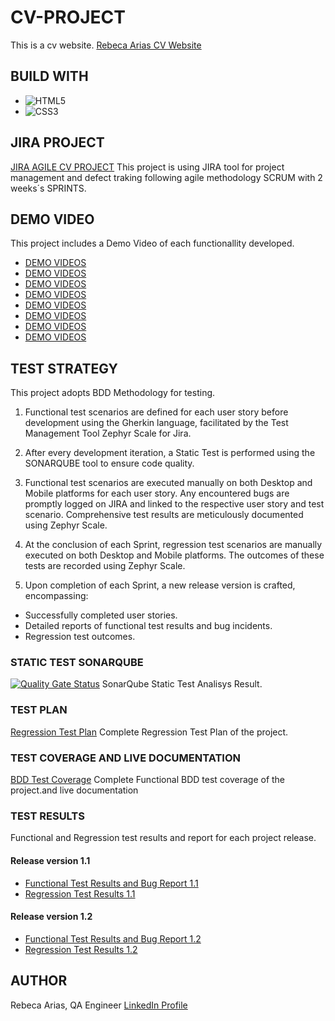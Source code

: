 # CV-PROJECT

This is a cv website.
[Rebeca Arias CV Website](https://organization-rebeca-arias.github.io/CVPROJECT/)

## BUILD WITH

- ![HTML5](https://img.shields.io/badge/html5-%23E34F26.svg?style=for-the-badge&logo=html5&logoColor=white)
- ![CSS3](https://img.shields.io/badge/css3-%231572B6.svg?style=for-the-badge&logo=css3&logoColor=white)

## JIRA PROJECT

[JIRA AGILE CV PROJECT](https://bootcampqarebeca.atlassian.net/jira/software/projects/CP/boards/3)
This project is using JIRA tool for project management and defect traking following agile methodology SCRUM with 2 weeks´s SPRINTS.

## DEMO VIDEO

This project includes a Demo Video of each functionallity developed.

- [DEMO VIDEOS](/demo-video/cp-1-demo-personal-profile.webm)
- [DEMO VIDEOS](/demo-video/cp-2-demo-contact.webm)
- [DEMO VIDEOS](/demo-video/cp-3-demo-skills.webm)
- [DEMO VIDEOS](/demo-video/cp-4-demo-languages.webm)
- [DEMO VIDEOS](/demo-video/cp-5-demo-links.webm)
- [DEMO VIDEOS](/demo-video/cp-6-demo-work-experience.webm)
- [DEMO VIDEOS](/demo-video/cp-7-demo-education-qualifications.webm)
- [DEMO VIDEOS](/demo-video/cp-9-demo-projects.webm)

## TEST STRATEGY

This project adopts BDD Methodology for testing.

1. Functional test scenarios are defined for each user story before development using the Gherkin language, facilitated by the Test Management Tool Zephyr Scale for Jira.

2. After every development iteration, a Static Test is performed using the SONARQUBE tool to ensure code quality.

3. Functional test scenarios are executed manually on both Desktop and Mobile platforms for each user story. Any encountered bugs are promptly logged on JIRA and linked to the respective user story and test scenario. Comprehensive test results are meticulously documented using Zephyr Scale.

4. At the conclusion of each Sprint, regression test scenarios are manually executed on both Desktop and Mobile platforms. The outcomes of these tests are recorded using Zephyr Scale.

5. Upon completion of each Sprint, a new release version is crafted, encompassing:

- Successfully completed user stories.
- Detailed reports of functional test results and bug incidents.
- Regression test outcomes.

### STATIC TEST SONARQUBE

[![Quality Gate Status](https://sonarcloud.io/api/project_badges/measure?project=Organization-Rebeca-Arias_CVPROJECT&metric=alert_status)](https://sonarcloud.io/summary/new_code?id=Organization-Rebeca-Arias_CVPROJECT)
SonarQube Static Test Analisys Result.

### TEST PLAN

[Regression Test Plan](test-plans/regression-test-plan.pdf)
Complete Regression Test Plan of the project.

### TEST COVERAGE AND LIVE DOCUMENTATION

[BDD Test Coverage](/test-plans/functional-test-plan-and-bdd-coverage.pdf)
Complete Functional BDD test coverage of the project.and live documentation

### TEST RESULTS

Functional and Regression test results and report for each project release.

#### Release version 1.1

- [Functional Test Results and Bug Report 1.1](/test-results/functional-tests-results-and-bug-report1.1.pdf)
- [Regression Test Results 1.1](/test-results/regression-test-results1.1.pdf)

#### Release version 1.2

- [Functional Test Results and Bug Report 1.2](/test-results/functional-tests-results-and-bug-report1.2.pdf)
- [Regression Test Results 1.2](/test-results/regression-test-results1.2.pdf)

## AUTHOR

Rebeca Arias, QA Engineer
[LinkedIn Profile](https://www.linkedin.com/in/rebeca-arias-antolin-57961a128/)
